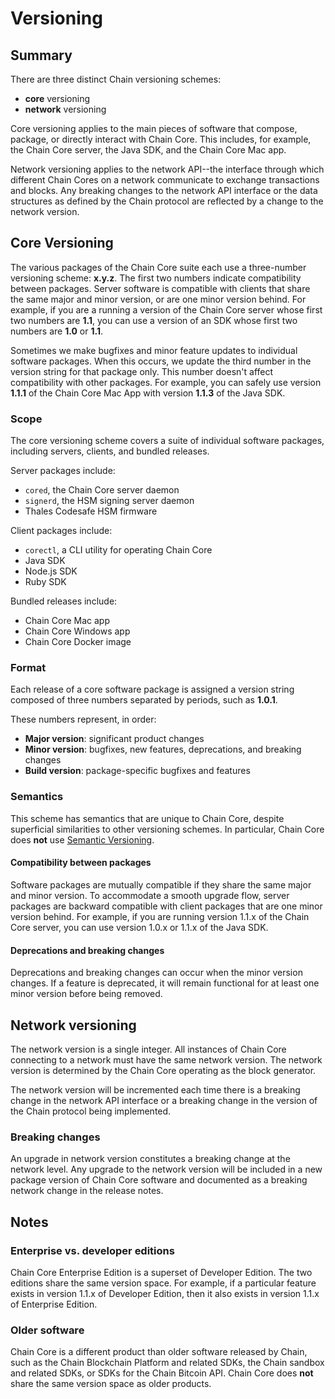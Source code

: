 # Versioning

## Summary

There are three distinct Chain versioning schemes:

* **core** versioning
* **network** versioning

Core versioning applies to the main pieces of software that compose, package, or directly interact with Chain Core. This includes, for example, the Chain Core server, the Java SDK, and the Chain Core Mac app.

Network versioning applies to the network API--the interface through which different Chain Cores on a network communicate to exchange transactions and blocks. Any breaking changes to the network API interface or the data structures as defined by the Chain protocol are reflected by a change to the network version.

## Core Versioning

The various packages of the Chain Core suite each use a three-number versioning scheme: **x.y.z**. The first two numbers indicate compatibility between packages. Server software is compatible with clients that share the same major and minor version, or are one minor version behind. For example, if you are a running a version of the Chain Core server whose first two numbers are **1.1**, you can use a version of an SDK whose first two numbers are **1.0** or **1.1**.

Sometimes we make bugfixes and minor feature updates to individual software packages. When this occurs, we update the third number in the version string for that package only. This number doesn't affect compatibility with other packages. For example, you can safely use version **1.1.1** of the Chain Core Mac App with version **1.1.3** of the Java SDK.

### Scope

The core versioning scheme covers a suite of individual software packages, including servers, clients, and bundled releases.

Server packages include:

- `cored`, the Chain Core server daemon
- `signerd`, the HSM signing server daemon
- Thales Codesafe HSM firmware

Client packages include:

- `corectl`, a CLI utility for operating Chain Core
- Java SDK
- Node.js SDK
- Ruby SDK

Bundled releases include:

- Chain Core Mac app
- Chain Core Windows app
- Chain Core Docker image

### Format

Each release of a core software package is assigned a version string composed of three numbers separated by periods, such as **1.0.1**.

These numbers represent, in order:

- **Major version**: significant product changes
- **Minor version**: bugfixes, new features, deprecations, and breaking changes
- **Build version**: package-specific bugfixes and features

### Semantics

This scheme has semantics that are unique to Chain Core, despite superficial similarities to other versioning schemes. In particular, Chain Core does **not** use [Semantic Versioning](http://semver.org/).

#### Compatibility between packages

Software packages are mutually compatible if they share the same major and minor version. To accommodate a smooth upgrade flow, server packages are backward compatible with client packages that are one minor version behind. For example, if you are running version 1.1.x of the Chain Core server, you can use version 1.0.x or 1.1.x of the Java SDK.

#### Deprecations and breaking changes

Deprecations and breaking changes can occur when the minor version changes. If a feature is deprecated, it will remain functional for at least one minor version before being removed.

## Network versioning

The network version is a single integer. All instances of Chain Core connecting to a network must have the same network version. The network version is determined by the Chain Core operating as the block generator.

The network version will be incremented each time there is a breaking change in the network API interface or a breaking change in the version of the Chain protocol being implemented.

### Breaking changes

An upgrade in network version constitutes a breaking change at the network level. Any upgrade to the network version will be included in a new package version of Chain Core software and documented as a breaking network change in the release notes.

## Notes

### Enterprise vs. developer editions

Chain Core Enterprise Edition is a superset of Developer Edition. The two editions share the same version space. For example, if a particular feature exists in version 1.1.x of Developer Edition, then it also exists in version 1.1.x of Enterprise Edition.

### Older software

Chain Core is a different product than older software released by Chain, such as the Chain Blockchain Platform and related SDKs, the Chain sandbox and related SDKs, or SDKs for the Chain Bitcoin API. Chain Core does **not** share the same version space as older products.
